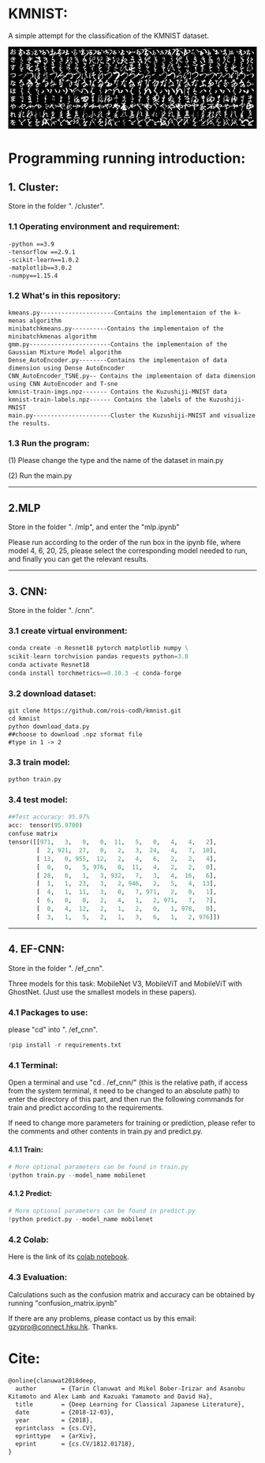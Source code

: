 # KMNIST:
A simple attempt for the classification of the KMNIST dataset.

![image](https://raw.githubusercontent.com/Mateguo1/Pictures/master/img/203089514-885a0207-19b3-4d76-95d4-77854e17204e.png)

# Programming running introduction: 

## 1. Cluster:

Store in the folder ". /cluster".

### 1.1 Operating environment and requirement:

```
-python ==3.9
-tensorflow ==2.9.1
-scikit-learn==1.0.2
-matplotlib==3.0.2
-numpy==1.15.4
```

### 1.2 What's in this repository:

```
kmeans.py---------------------Contains the implementaion of the k-menas algorithm
minibatchkmeans.py----------Contains the implementaion of the minibatchkmenas algorithm
gmm.py-----------------------Contains the implementaion of the Gaussian Mixture Model algorithm
Dense_AutoEncoder.py--------Contains the implementaion of data dimension using Dense AutoEncoder 
CNN_AutoEncoder_TSNE.py-- Contains the implementaion of data dimension using CNN AutoEncoder and T-sne
kmnist-train-imgs.npz------- Contains the Kuzushiji-MNIST data
kmnist-train-labels.npz------ Contains the labels of the Kuzushiji-MNIST
main.py----------------------Cluster the Kuzushiji-MNIST and visualize the results.
```

### 1.3 Run the program:

(1) Please change the type and the name of the dataset in main.py

(2) Run the main.py

------

## 2.MLP

Store in the folder ". /mlp", and enter the "mlp.ipynb"

Please run according to the order of the run box in the ipynb file, where model 4, 6, 20, 25, please select the corresponding model needed to run, and finally you can get the relevant results.

------

## 3. CNN:

Store in the folder ". /cnn". 

### 3.1 create virtual environment: 

```python
conda create -n Resnet18 pytorch matplotlib numpy \
scikit-learn torchvision pandas requests python=3.8
conda activate Resnet18
conda install torchmetrics==0.10.3 -c conda-forge
```

### 3.2 download dataset: 

```
git clone https://github.com/rois-codh/kmnist.git
cd kmnist
python download_data.py
##choose to download .npz sformat file
#type in 1 -> 2
```

### 3.3 train model: 

```python
python train.py
```

### 3.4 test model:

```python
##Test accuracy: 95.97%
acc:  tensor(95.9700)
confuse matrix
tensor([[971,   3,   0,   0,  11,   5,   0,   4,   4,   2],
        [  2, 921,  27,   0,   2,   3,  24,   4,   7,  10],
        [ 13,   0, 955,  12,   2,   4,   6,   2,   2,   4],
        [  0,   0,   5, 976,   0,  11,   4,   2,   2,   0],
        [ 28,   0,   1,   3, 932,   7,   3,   4,  16,   6],
        [  1,   1,  23,   3,   2, 946,   2,   5,   4,  13],
        [  4,   1,  11,   3,   0,   7, 971,   2,   0,   1],
        [  6,   0,   0,   2,   4,   1,   2, 971,   7,   7],
        [  0,   4,  12,   2,   1,   2,   0,   1, 978,   0],
        [  3,   1,   5,   2,   1,   3,   6,   1,   2, 976]])
```

------

## 4. EF-CNN:

Store in the folder ". /ef_cnn". 

Three models for this task: MobileNet V3, MobileViT and MobileViT with GhostNet. (Just use the smallest models in these papers).

### 4.1 Packages to use:

please "cd" into ". /ef_cnn".

```python
!pip install -r requirements.txt
```

### 4.1 Terminal: 

Open a terminal and use "cd . /ef_cnn/" (this is the relative path, if access from the system terminal, it need to be changed to an absolute path) to enter the directory of this part, and then run the following commands for train and predict according to the requirements. 

If need to change more parameters for training or prediction, please refer to the comments and other contents in train.py and predict.py. 

#### 4.1.1 Train: 

```python
# More optional parameters can be found in train.py
!python train.py --model_name mobilenet
```

#### 4.1.2 Predict: 

```python
# More optional parameters can be found in predict.py
!python predict.py --model_name mobilenet
```

### 4.2 Colab:

Here is the link of its <a href="https://colab.research.google.com/drive/1Ap9wky1dPe-Jxo9cNd1bxMiMJo1QuS5R?usp=sharing">colab notebook</a>.

### 4.3 Evaluation:

Calculations such as the confusion matrix and accuracy can be obtained by running "confusion_matrix.ipynb"

If there are any problems, please contact us by this email: gzypro@connect.hku.hk. Thanks.

# Cite: 

```
@online{clanuwat2018deep,
  author       = {Tarin Clanuwat and Mikel Bober-Irizar and Asanobu Kitamoto and Alex Lamb and Kazuaki Yamamoto and David Ha},
  title        = {Deep Learning for Classical Japanese Literature},
  date         = {2018-12-03},
  year         = {2018},
  eprintclass  = {cs.CV},
  eprinttype   = {arXiv},
  eprint       = {cs.CV/1812.01718},
}
```
